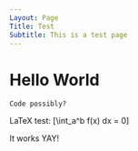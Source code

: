 ```yaml
---
Layout: Page
Title: Test
Subtitle: This is a test page
---
```


# Hello World

    Code possibly?

LaTeX test:
\[\int_a^b f(x) dx = 0\]

It works YAY!
